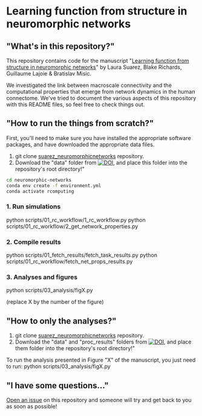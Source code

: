 # Learning function from structure in neuromorphic networks


## "What's in this repository?"

This repository contains code for the manuscript "[Learning function from structure in neuromorphic networks](https://www.biorxiv.org/content/10.1101/2020.11.10.350876v1)" by Laura Suarez, Blake Richards, Guillaume Lajoie & Bratislav Misic.

We investigated the link between macroscale connectivity and the computational properties that emerge from network dynamics in the human connectome.
We've tried to document the various aspects of this repository with this README files, so feel free to check things out.

## "How to run the things from scratch?"

First, you'll need to make sure you have installed the appropriate software packages, and have downloaded the appropriate data files. 

1. git clone [suarez_neuromorphicnetworks](https://github.com/estefanysuarez/neuromorphic-networks) repository.
2. Download the "data" folder from [![DOI](https://zenodo.org/badge/DOI/10.5281/zenodo.4311814.svg)](https://doi.org/10.5281/zenodo.4311814), and place this folder into the repository's root directory!"

```bash
cd neuromorphic-networks
conda env create -f environment.yml
conda activate rcomputing
```

### 1. Run simulations
python scripts/01_rc_workflow/1_rc_workflow.py
python scripts/01_rc_workflow/2_get_network_properties.py

### 2. Compile results
python scripts/01_fetch_results/fetch_task_results.py
python scripts/01_rc_workflow/fetch_net_props_results.py

### 3. Analyses and figures
python scripts/03_analysis/figX.py

(replace X by the number of the figure)

## "How to only the analyses?"
1. git clone [suarez_neuromorphicnetworks](https://github.com/estefanysuarez/neuromorphic-networks) repository.
2. Download the "data" and "proc_results" folders from [![DOI](https://zenodo.org/badge/DOI/10.5281/zenodo.4311814.svg)](https://doi.org/10.5281/zenodo.4311814), and place them folder into the repository's root directory!"

To run the analysis presented in Figure "X" of the manuscript, you just need to run:
python scripts/03_analysis/figX.py


## "I have some questions..."

[Open an issue](https://github.com/estefanysuarez/neuromorphic-networks/issues) on this repository and someone will try and get back to you as soon as possible!
